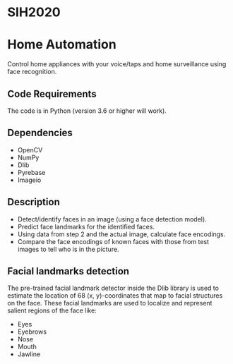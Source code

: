# SIH2020
# Home Automation 
Control home appliances with your voice/taps and home surveillance using face recognition.

## Code Requirements
The code is in Python (version 3.6 or higher will work).

## Dependencies
- OpenCV
- NumPy
- Dlib
- Pyrebase
- Imageio

## Description
- Detect/identify faces in an image (using a face detection model).
- Predict face landmarks for the identified faces.
- Using data from step 2 and the actual image, calculate face encodings.
- Compare the face encodings of known faces with those from test images to tell who is in the picture.

## Facial landmarks detection
The pre-trained facial landmark detector inside the Dlib library is used to estimate the location of 68 (x, y)-coordinates that map to facial structures on the face. These facial landmarks are used to localize and represent salient regions of the face like:
- Eyes
- Eyebrows
- Nose
- Mouth
- Jawline


